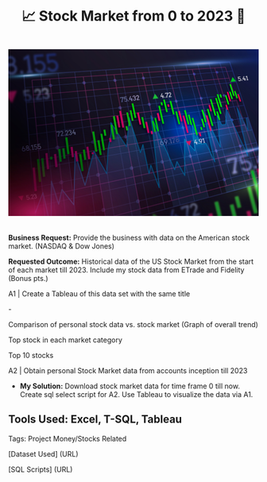 # <p align="center">📈 Stock Market from 0 to 2023 💸 </p>
# <p align="center">![Pic](StockMarket.jpg)</p>

**Business Request:** Provide the business with data on the American stock market. (NASDAQ & Dow Jones) 

**Requested Outcome:** Historical data of the US Stock Market from the start of each market till 2023. Include my stock data from ETrade and Fidelity (Bonus pts.)
<p> A1 | Create a Tableau of this data set with the same title</p>
- <p align="Left">Comparison of personal stock data vs. stock market (Graph of overall trend)</p>
<p align="Left">Top stock in each market category</p>
<p align="Left">Top 10 stocks</p>
<p> A2 | Obtain personal Stock Market data from accounts inception till 2023 </p>

- **My Solution:**
	Download stock market data for time frame 0 till now. 
	Create sql select script for A2.
	Use Tableau to visualize the data via A1.

## Tools Used: Excel, T-SQL, Tableau

Tags: Project Money/Stocks Related

[Dataset Used] (URL)

[SQL Scripts] (URL)
